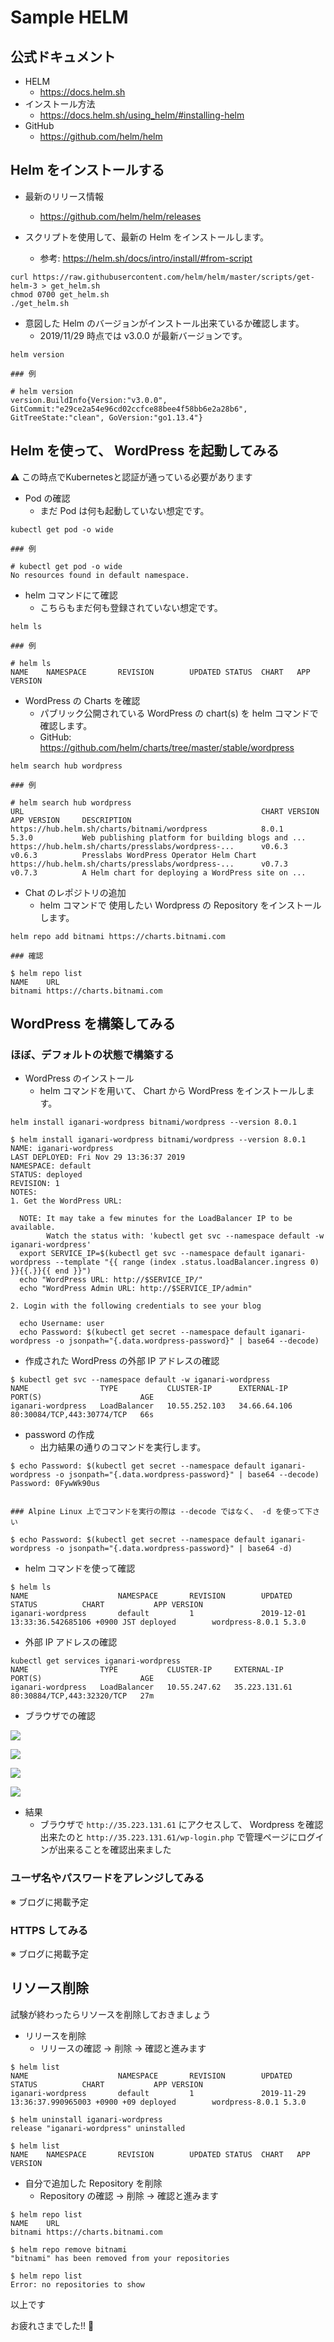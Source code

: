 # Sample HELM

## 公式ドキュメント

+ HELM
    + https://docs.helm.sh
+ インストール方法
    + https://docs.helm.sh/using_helm/#installing-helm
+ GitHub
    + https://github.com/helm/helm


## Helm をインストールする

+ 最新のリリース情報
    + https://github.com/helm/helm/releases

+ スクリプトを使用して、最新の Helm をインストールします。
  + 参考: https://helm.sh/docs/intro/install/#from-script

```
curl https://raw.githubusercontent.com/helm/helm/master/scripts/get-helm-3 > get_helm.sh
chmod 0700 get_helm.sh
./get_helm.sh
```

+ 意図した Helm のバージョンがインストール出来ているか確認します。
  + 2019/11/29 時点では v3.0.0 が最新バージョンです。

```
helm version
```
```
### 例

# helm version
version.BuildInfo{Version:"v3.0.0", GitCommit:"e29ce2a54e96cd02ccfce88bee4f58bb6e2a28b6", GitTreeState:"clean", GoVersion:"go1.13.4"}
```

## Helm を使って、 WordPress を起動してみる

:warning: この時点でKubernetesと認証が通っている必要があります

+ Pod の確認
  + まだ Pod は何も起動していない想定です。

```
kubectl get pod -o wide
```
```
### 例

# kubectl get pod -o wide
No resources found in default namespace.
```

+ helm コマンドにて確認
  + こちらもまだ何も登録されていない想定です。

```
helm ls
```
```
### 例

# helm ls
NAME    NAMESPACE       REVISION        UPDATED STATUS  CHART   APP VERSION
```

+ WordPress の Charts を確認
  + パブリック公開されている WordPress の chart(s) を helm コマンドで確認します。
  + GitHub: https://github.com/helm/charts/tree/master/stable/wordpress

```
helm search hub wordpress
```
```
### 例

# helm search hub wordpress
URL                                                     CHART VERSION   APP VERSION     DESCRIPTION
https://hub.helm.sh/charts/bitnami/wordpress            8.0.1           5.3.0           Web publishing platform for building blogs and ...
https://hub.helm.sh/charts/presslabs/wordpress-...      v0.6.3          v0.6.3          Presslabs WordPress Operator Helm Chart
https://hub.helm.sh/charts/presslabs/wordpress-...      v0.7.3          v0.7.3          A Helm chart for deploying a WordPress site on ...
```

+ Chat のレポジトリの追加
  + helm コマンドで 使用したい Wordpress の Repository をインストールします。

```
helm repo add bitnami https://charts.bitnami.com
```
```
### 確認

$ helm repo list
NAME    URL                       
bitnami https://charts.bitnami.com
```

## WordPress を構築してみる

### ほぼ、デフォルトの状態で構築する

+ WordPress のインストール
  + helm コマンドを用いて、 Chart から WordPress をインストールします。 

```
helm install iganari-wordpress bitnami/wordpress --version 8.0.1
```
```
$ helm install iganari-wordpress bitnami/wordpress --version 8.0.1
NAME: iganari-wordpress
LAST DEPLOYED: Fri Nov 29 13:36:37 2019
NAMESPACE: default
STATUS: deployed
REVISION: 1
NOTES:
1. Get the WordPress URL:

  NOTE: It may take a few minutes for the LoadBalancer IP to be available.
        Watch the status with: 'kubectl get svc --namespace default -w iganari-wordpress'
  export SERVICE_IP=$(kubectl get svc --namespace default iganari-wordpress --template "{{ range (index .status.loadBalancer.ingress 0) }}{{.}}{{ end }}")
  echo "WordPress URL: http://$SERVICE_IP/"
  echo "WordPress Admin URL: http://$SERVICE_IP/admin"

2. Login with the following credentials to see your blog

  echo Username: user
  echo Password: $(kubectl get secret --namespace default iganari-wordpress -o jsonpath="{.data.wordpress-password}" | base64 --decode)
```

+ 作成された WordPress の外部 IP アドレスの確認

```
$ kubectl get svc --namespace default -w iganari-wordpress
NAME                TYPE           CLUSTER-IP      EXTERNAL-IP    PORT(S)                      AGE
iganari-wordpress   LoadBalancer   10.55.252.103   34.66.64.106   80:30084/TCP,443:30774/TCP   66s
```

+ password の作成
  + 出力結果の通りのコマンドを実行します。

```
$ echo Password: $(kubectl get secret --namespace default iganari-wordpress -o jsonpath="{.data.wordpress-password}" | base64 --decode)
Password: 0FywWk90us


### Alpine Linux 上でコマンドを実行の際は --decode ではなく、 -d を使って下さい

$ echo Password: $(kubectl get secret --namespace default iganari-wordpress -o jsonpath="{.data.wordpress-password}" | base64 -d)
```

+ helm コマンドを使って確認

```
$ helm ls
NAME                    NAMESPACE       REVISION        UPDATED                                 STATUS          CHART           APP VERSION
iganari-wordpress       default         1               2019-12-01 13:33:36.542685106 +0900 JST deployed        wordpress-8.0.1 5.3.0
```

+ 外部 IP アドレスの確認

```
kubectl get services iganari-wordpress
NAME                TYPE           CLUSTER-IP     EXTERNAL-IP     PORT(S)                      AGE
iganari-wordpress   LoadBalancer   10.55.247.62   35.223.131.61   80:30884/TCP,443:32320/TCP   27m
```

+ ブラウザでの確認

![](./images/01.png)

![](./images/02.png)

![](./images/03.png)

![](./images/04.png)



+ 結果
  + ブラウザで `http://35.223.131.61` にアクセスして、 Wordpress を確認出来たのと `http://35.223.131.61/wp-login.php` で管理ページにログインが出来ることを確認出来ました

### ユーザ名やパスワードをアレンジしてみる

※ ブログに掲載予定

### HTTPS してみる

※ ブログに掲載予定

## リソース削除

試験が終わったらリソースを削除しておきましょう

+ リリースを削除
  + リリースの確認 -> 削除 -> 確認と進みます

```
$ helm list
NAME                    NAMESPACE       REVISION        UPDATED                                 STATUS          CHART           APP VERSION
iganari-wordpress       default         1               2019-11-29 13:36:37.990965003 +0900 +09 deployed        wordpress-8.0.1 5.3.0
```
```
$ helm uninstall iganari-wordpress
release "iganari-wordpress" uninstalled
```
```
$ helm list
NAME    NAMESPACE       REVISION        UPDATED STATUS  CHART   APP VERSION
```


+ 自分で追加した Repository を削除
  + Repository の確認 -> 削除 -> 確認と進みます

```
$ helm repo list
NAME    URL
bitnami https://charts.bitnami.com
```
```
$ helm repo remove bitnami
"bitnami" has been removed from your repositories
```
```
$ helm repo list
Error: no repositories to show
```

以上です 

お疲れさまでした!! :raised_hands:
